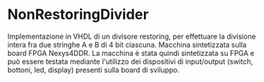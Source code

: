 # NonRestoringDivider
Implementazione in VHDL di un divisore restoring, per effettuare la divisione intera fra due stringhe A e B di 4 bit ciascuna.
Macchina sintetizzata sulla board FPGA Nexys4DDR.
La macchina è stata quindi sintetizzata su FPGA e può essere
testata mediante l'utilizzo dei dispositivi di input/output (switch, bottoni, led, display) presenti sulla board di sviluppo.
